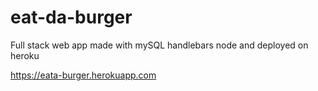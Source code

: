 # eat-da-burger

Full stack web app made with mySQL handlebars node and deployed on heroku

https://eata-burger.herokuapp.com
